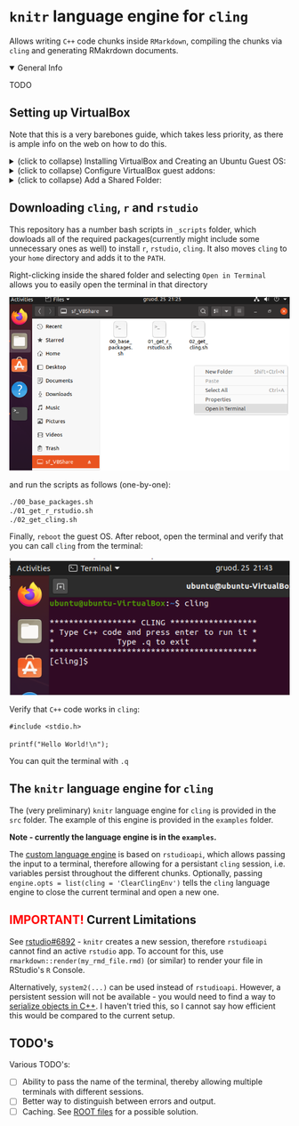 # `knitr` language engine for `cling`

Allows writing `C++` code chunks inside `RMarkdown`, compiling the chunks via `cling` and generating RMakrdown documents.


<details open>
<summary>General Info</summary>

TODO

</details>

## Setting up VirtualBox

Note that this is a very barebones guide, which takes less priority, as there is ample info on the web on how to do this.

<details>
<summary>(click to collapse) Installing VirtualBox and Creating an Ubuntu Guest OS:</summary>

+ Start by downloading [VirtualBox](https://www.virtualbox.org/wiki/Downloads) as well as the expansion pack:

    ![](./_img/pic_vb_01.PNG)

+ Install VirtualBox and the expansion pack.

+ Then, download [Ubuntu Desktop 20.04.1 LTS](https://ubuntu.com/download/desktop) (haven't tested with other Linux versions/distributions).

+ Open VirtualBox and click 'New'. Then, set a name and version for this VM:

    ![](./_img/pic_01.PNG)

+ Select the amount of RAM that you want to allocate to this machine.
+ Select the type of virtual harddrive (default - VDI). As for the size - I have used 20 GB (might work with 10 GB, unless you want to compile `cling` yourself - then > 50 GB might be needed).
+ When installing Ubuntu, select the minimal installation size and not to download any updates while installing. This will speed up the installation process and we can always update later.

    ![](./_img/pic_vb_04.PNG)

</details>

<details>
<summary>(click to collapse) Configure VirtualBox guest addons:</summary>

This will allow copy-pasting code between your host machine and the ubuntu guest machine.

Open the terminal and input the following commands:

```
sudo apt-get update && sudo apt-get install -y virtualbox-guest-x11
```

Then, in VirtualBox, in the guest os window, click `Machine -> Settings`:

![](./_img/pic_vb_05.PNG)

In `General`, select the `Advanced` tab and change `Shared Clipboard`

![](./_img/pic_vb_06.PNG)

 to be `Bidirectional`:

![](./_img/pic_vb_07.PNG)

Finally, enable the clipboard between the guest and host os by executing the following command:

```
sudo VBoxClient --clipboard
```

To test this, you can try copying some text from you host machine, and verifying that you can paste in in the guest machine. If it does not work, you might need to `reboot` and again try to enable the clipboard function using ```sudo VBoxClient --clipboard``` .


</details>

<details>
<summary>(click to collapse) Add a Shared Folder:</summary>

<b>Power off your Guest Machine</b>, then select it in VirtualBox and click `Settings`:

![](./_img/pic_vb_10.PNG)

Click on `Shared Folders` on the left panel and the `+` button on the right side:

![](./_img/pic_vb_11.PNG)

Select a folder on your Host machine, which you want to share with the guest machine - this will let you directly save and edit files from your own machine, from inside the VM. Make sure that:

![](./_img/pic_vb_12.PNG)

Note that on your guest OS in ubuntu this will be in `/media/sf_<name_of_folder>`, where `<name_of_folder>` is the folder name that you specified in the above picture.

To access shared folders between the VM and host machine, run the following command from the gues os terminal:

```
sudo adduser $USER vboxsf
```

You will need to reboot the guest OS - you can do this by writing ```sudo reboot``` in the terminal.

Once it finishes rebooting, open the file explorer on the guest machine and click `+ Other Locations` then select `Computer`:

![](./_img/pic_vb_13.PNG)

Then, go to the `media` folder, where you will see the `sf_<name_of_folder>`:

![](./_img/pic_vb_14_1.PNG)

Double clicking it should open the folder. 

If you will see the folder with a red `X`:

![](./_img/pic_vb_14_2.PNG)


It will probably ask you for your guest OS user password - input it and you should see the folder contents. <i>
Note that his might mean that something went wrong and the folders aren't correctly shared, since after reboot it should no longer ask for the password
</i>. 

You can try to create an empty folder there - you should see any new files and folders both in the guest os, as well as the host machine. You can also click `F5` on the keyboard to refresh the folder, in case the files do not appear immediately.


<b>You can copy this repository to the shared folder - this will make it much easier to download and setup cling and such via the provided scripts.</b>

</details>

## Downloading `cling`, `r` and `rstudio`

This repository has a number bash scripts in `_scripts` folder, which dowloads all of the required packages(currently might include some unnecessary ones as well) to install `r`, `rstudio`, `cling`. It also moves `cling` to your `home` directory and adds it to the `PATH`. 

Right-clicking inside the shared folder and selecting `Open in Terminal` allows you to easily open the terminal in that directory

![](./_img/pic_vb_15.PNG)

and run the scripts as follows (one-by-one):

```
./00_base_packages.sh
./01_get_r_rstudio.sh
./02_get_cling.sh
```

Finally, `reboot` the guest OS. After reboot, open the terminal and verify that you can call `cling` from the terminal:

![](./_img/pic_vb_16.PNG)

Verify that `C++` code works in `cling`:

```
#include <stdio.h>

printf("Hello World!\n");
```

You can quit the terminal with ```.q```

## The `knitr` language engine for `cling`

The (very preliminary) `knitr` language engine for `cling` is provided in the `src` folder. The example of this engine is provided in the `examples` folder.

<b> Note - currently the language engine is in the `examples`.</b>

 The [custom language engine](https://bookdown.org/yihui/rmarkdown-cookbook/custom-engine.html) is based on `rstudioapi`, which allows passing the input to a terminal, therefore allowing for a persistant `cling` session, i.e. variables persist throughout the different chunks. Optionally, passing `engine.opts = list(cling = 'ClearClingEnv')` tells the `cling` language engine to close the current terminal and open a new one.

 ## <span style="color:red">IMPORTANT!</span> Current Limitations

 See [rstudio#6892](https://github.com/rstudio/rstudio/issues/6892#issuecomment-630267412) - `knitr` creates a new session, therefore `rstudioapi` cannot find an active `rstudio` app. To account for this, use `rmarkdown::render(my_rmd_file.rmd)` (or similar) to render your file in RStudio's `R` Console.

 Alternatively, `system2(...)` can be used instead of `rstudioapi`. However, a persistent session will not be available - you would need to find a way to [serialize objects in C++](https://isocpp.org/wiki/faq/serialization). I haven't tried this, so I cannot say how efficient this would be compared to the current setup.

 ## TODO's

 Various TODO's:

 * [ ] Ability to pass the name of the terminal, thereby allowing multiple terminals with different sessions.
 * [ ] Better way to distinguish between errors and output.
 * [ ] Caching. See [ROOT files](https://root.cern.ch/root/html534/guides/users-guide/InputOutput.html) for a possible solution.